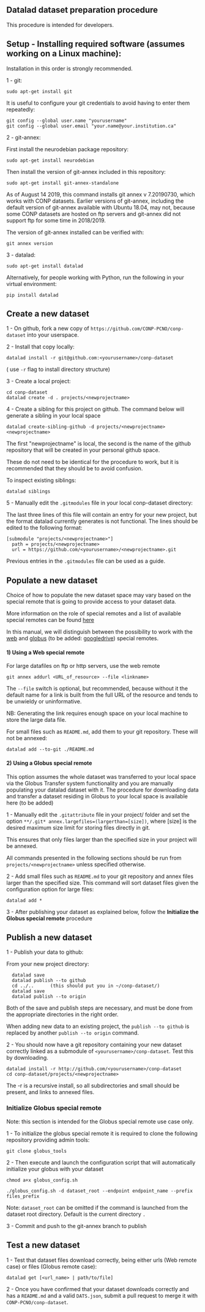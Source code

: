 ## Datalad dataset preparation procedure

This procedure is intended for developers.

## Setup - Installing required software (assumes working on a Linux machine):

Installation in this order is strongly recommended.

1 - git:

```sudo apt-get install git```

It is useful to configure your git credentials to avoid having to enter them repeatedly:

```
git config --global user.name "yourusername" 
git config --global user.email "your.name@your.institution.ca"
```

2 -  git-annex:

First install the neurodebian package repository:

```sudo apt-get install neurodebian```

Then install the version of git-annex included in this repository:

```sudo apt-get install git-annex-standalone```

As of August 14 2019, this command installs git annex v 7.20190730, which works with CONP datasets. Earlier versions of git-annex, including the default version of git-annex available with Ubuntu 18.04, may not, because some CONP datasets are hosted on ftp servers and git-annex did not support ftp for some time in 2018/2019.

The version of git-annex installed can be verified with:

```git annex version```


3 - datalad:

```sudo apt-get install datalad```

Alternatively, for people working with Python, run the following in your virtual environment:

```pip install datalad```


## Create a new dataset


1 - On github, fork a new copy of ```https://github.com/CONP-PCNO/conp-dataset``` into your userspace.

2 - Install that copy locally:

```datalad install -r git@github.com:<yourusername>/conp-dataset```

( use ```-r``` flag to install directory structure)

3 - Create a local project:

```
cd conp-dataset
datalad create -d . projects/<newprojectname>
```

4 - Create a sibling for this project on github. The command below will generate a sibling in your local space

```datalad create-sibling-github -d projects/<newprojectname> <newprojectname>```

The first "newprojectname" is local, the second is the name of the github repository that will be created in your personal github space.

These do not need to be identical for the procedure to work, but it is recommended that they should be to avoid confusion.

To inspect existing siblings: 
  
 ```datalad siblings```


5 - Manually edit the ```.gitmodules``` file in your local conp-dataset directory:

The last three lines of this file will contain an entry for your new project, but the format datalad currently generates is not functional.  The lines should be edited to the following format:

```
[submodule "projects/<newprojectname>"]
  path = projects/<newprojectname>
  url = https://github.com/<yourusername>/<newprojectname>.git
```

Previous entries in the ```.gitmodules``` file can be used as a guide.


## Populate a new dataset

Choice of how to populate the new dataset space may vary based on the special remote that is going to provide access to your dataset data. 

More information on the role of special remotes and a list of available special remotes can be found [here](http://git-annex.branchable.com/special_remotes/)

In this manual, we will distinguish between the possibility to work with the [web](https://git-annex.branchable.com/tips/using_the_web_as_a_special_remote/) and 
[globus](https://github.com/CONP-PCNO/git-annex-remote-globus) (to be added: [googledrive](https://github.com/Lykos153/git-annex-remote-googledrive)) special remotes.



#### 1) Using a Web special remote

For large datafiles on ftp or http servers, use the web remote  
        
```
git annex addurl <URL_of_resource> --file <linkname>
```

The ```--file``` switch is optional, but recommended, because without it the default name for a link is built from the full URL of the resource and tends to be unwieldy or uninformative.  

NB: Generating the link requires enough space on your local machine to store the large data file.

              
For small files such as ```README.md```, add them to your git repository. These will not be annexed:

```
datalad add --to-git ./README.md
```
              
#### 2) Using a Globus special remote  

This option assumes the whole dataset was transferred to your local space via the Globus Transfer system functionality and you are manually populating your datalad dataset with it. 
The procedure for downloading data and transfer a dataset residing in Globus to your local space is available here (to be added)

1 - Manually edit the ```.gitattribute``` file in your project/<newprojectname> folder and set the option ```**/.git* annex.largefiles=(largerthan=[size])```, where [size] is the desired maximum size limit for storing files directly in git.

This ensures that only files larger than the specified size in your project will be annexed.

All commands presented in the following sections should be run from ```projects/<newprojectname>``` unless specified otherwise.

2 -  Add small files such as ```README.md``` to your git repository and annex files larger than the specified size. This command will sort dataset files given the configuration option for large files:

  ```
  datalad add *
  ```
  
3 - After publishing your dataset as explained below, follow the **Initialize the Globus special remote** procedure 


## Publish a new dataset 

1 - Publish your data to github:

From your new project directory:

```
  datalad save
  datalad publish --to github
  cd ../..		(this should put you in ~/conp-dataset/)
  datalad save
  datalad publish --to origin
```

Both of the save and publish steps are necessary, and must be done from the appropriate directories in the right order.

When adding new data to an existing project, the ```publish --to github``` is replaced by another ```publish --to origin``` command.


2 - You should now have a git repository containing your new dataset correctly linked as a submodule of ```<yourusername>/conp-dataset```.  Test this by downloading.

```
datalad install -r http://github.com/<yourusername>/conp-dataset
cd conp-dataset/projects/<newprojectname>
```

The -r is a recursive install, so all subdirectories and small should be present, and links to annexed files.


### Initialize Globus special remote

Note: this section is intended for the Globus special remote use case only.                      

1 - To initialize the globus special remote it is required to clone the following repository providing admin tools:

```
git clone globus_tools
```

2 - Then execute and launch the configuration script that will automatically initialize your globus with your dataset
```
chmod a+x globus_config.sh
```

```
./globus_config.sh -d dataset_root --endpoint endpoint_name --prefix files_prefix
```

Note: ```dataset_root``` can be omitted if the command is launched from the dataset root directory. Default is the current directory ```.```


3 - Commit and push to the git-annex branch to publish 


## Test a new dataset


1 -  Test that dataset files download correctly, being either urls (Web remote case) or files (Globus remote case):

```datalad get [<url_name> | path/to/file]```

2 -  Once you have confirmed that your dataset downloads correctly and has a ```README.md``` and a valid ```DATS.json```, submit a pull request to merge it with ```CONP-PCNO/conp-dataset```.



